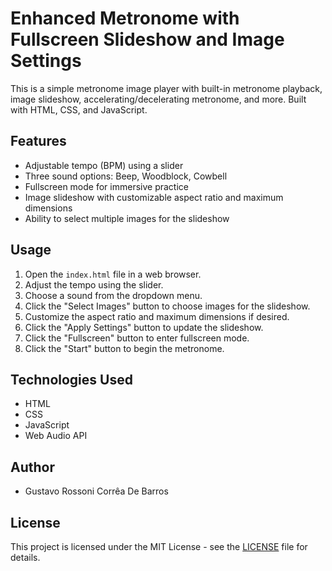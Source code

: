 # Enhanced Metronome with Fullscreen Slideshow and Image Settings

This is a simple metronome image player with built-in metronome playback, image slideshow, accelerating/decelerating metronome, and more. Built with HTML, CSS, and JavaScript.

## Features
- Adjustable tempo (BPM) using a slider
- Three sound options: Beep, Woodblock, Cowbell
- Fullscreen mode for immersive practice
- Image slideshow with customizable aspect ratio and maximum dimensions
- Ability to select multiple images for the slideshow

## Usage
1. Open the `index.html` file in a web browser.
2. Adjust the tempo using the slider.
3. Choose a sound from the dropdown menu.
4. Click the "Select Images" button to choose images for the slideshow.
5. Customize the aspect ratio and maximum dimensions if desired.
6. Click the "Apply Settings" button to update the slideshow.
7. Click the "Fullscreen" button to enter fullscreen mode.
8. Click the "Start" button to begin the metronome.

## Technologies Used
- HTML
- CSS
- JavaScript
- Web Audio API

## Author
- Gustavo Rossoni Corrêa De Barros

## License
This project is licensed under the MIT License - see the [LICENSE](LICENSE) file for details.